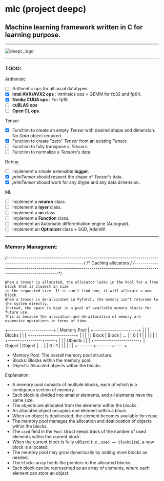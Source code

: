 # **mlc** (project deepc)
## Machine learning framework written in C for learning purpose.
---

![deepc_logo](https://github.com/DavidNJoiner/mlc/assets/69796012/d1d7daee-5789-4464-bcff-1b845a91ac27)

---
### TODO:

Arithmetic

- [ ] Arithmetic ops for all usual datatypes.
- [x] **Intel AVX/AVX2 ops** : Intrinsics ops + GEMM for fp32 and fp64.
- [x] **Nvidia CUDA ops** : For fp16.
- [ ] **cuBLAS ops**
- [ ] **Open CL ops**.

Tensor

- [x] Function to create an empty *Tensor* with desired shape and dimension. No *Data* object required.
- [x] Function to create "zero" *Tensor* from an existing Tensor.
- [ ] Function to fully transpose a *Tensors*.
- [ ] Function to normalize a *Tensors*'s data.

Debug

- [ ] Implement a simple extensible **logger**.
- [x] *printTensor* should respect the shape of *Tensor*'s data..
- [x] *printTensor* should work for any dtype and any data dimension.

ML

- [ ] Implement a **neuron** class.
- [ ] Implement a **layer** class.
- [ ] Implement a **nn** class.
- [ ] Implement a **Function** class.
- [ ] Implement an Automatic differentiation engine (Autograd).
- [ ] Implement an **Optimizer** class + SGD, AdamW.

---
### Memory Managment:

/*---------------------------------------------------------------------------------------------------------------------*/
/*                                             Caching allocators                                                      */
/*---------------------------------------------------------------------------------------------------------------------*/

    When a tensor is allocated, the allocator looks in the Pool for a free block that is closest in size
    to the requested size. If it can't find one, it will allocate a new block.
    When a tensor is de-allocated in PyTorch, the memory isn't returned to the system directly. 
    Instead, the space is kept in a pool of available memory blocks for future use. 
    This is because the allocation and de-allocation of memory are expensive operations in terms of time.              

+-----------------------+
|      Memory Pool      |
+-----------------------+
|                       |
|         Blocks        |
|                       |
+-----------------------+
|       |         |     |
| Block |  Block  | ... |
|   0   |    1    |     |
|       |         |     |
+-------+---------+-----+
|                       |
|        Objects        |
|                       |
+-----------------------+
| Object | Object | ... |
|   0    |   1    |     |
|        |        |     |
+--------+--------+-----+

- Memory Pool: The overall memory pool structure.
- Blocks: Blocks within the memory pool.
- Objects: Allocated objects within the blocks.

Explanation:
- A memory pool consists of multiple blocks, each of which is a contiguous section of memory.
- Each block is divided into smaller elements, and all elements have the same size.
- The objects are allocated from the elements within the blocks.
- An allocated object occupies one element within a block.
- When an object is deallocated, the element becomes available for reuse.
- The memory pool manages the allocation and deallocation of objects within the blocks.
- The `used` field in the `Pool` struct keeps track of the number of used elements within the current block.
- When the current block is fully utilized (i.e., `used == blockSize`), a new block is allocated.
- The memory pool may grow dynamically by adding more blocks as needed.
- The `blocks` array holds the pointers to the allocated blocks.
- Each block can be represented as an array of elements, where each element can store an object.
